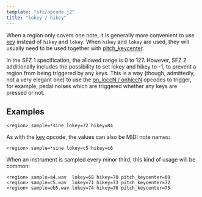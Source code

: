 ```yaml
---
template: "sfz/opcode.j2"
title: "lokey / hikey"
---
```

When a region only covers one note, it is generally more convenient to use
[key] instead of `hikey` and `lokey`. When `hikey` and `lokey` are used,
they will usually need to be used together with [pitch_keycenter].

In the SFZ 1 specification, the allowed range is 0 to 127. However, SFZ 2 additionally
includes the possibility to set lokey and hikey to -1, to prevent a region from
being triggered by any keys. This is a way (though, admittedly, not a very
elegant one) to use the [on_loccN / onhiccN] opcodes to trigger,
for example, pedal noises which are triggered whether any keys are pressed or not.

## Examples

```sfz
<region> sample=*sine lokey=72 hikey=84
```

As with the [key] opcode, the values can also be MIDI note names:

```sfz
<region> sample=*sine lokey=c5 hikey=c6
```

When an instrument is sampled every minor third, this kind of usage will be common:

```sfz
<region> sample=a4.wav  lokey=68 hikey=70 pitch_keycenter=69
<region> sample=c5.wav  lokey=71 hikey=73 pitch_keycenter=72
<region> sample=eb5.wav lokey=74 hikey=76 pitch_keycenter=75
```


[key]:                key.md
[on_loccN / onhiccN]: on_loccN.md
[pitch_keycenter]:    pitch_keycenter.md
